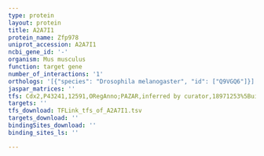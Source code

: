 ```yaml
---
type: protein
layout: protein
title: A2A7I1
protein_name: Zfp978
uniprot_accession: A2A7I1
ncbi_gene_id: '-'
organism: Mus musculus
function: target gene
number_of_interactions: '1'
orthologs: '[{"species": "Drosophila melanogaster", "id": ["Q9VGQ6"]}]'
jaspar_matrices: ''
tfs: Cdx2,P43241,12591,ORegAnno;PAZAR,inferred by curator,18971253%5Buid%5D+OR+26578589%5Buid%5D,No
targets: ''
tfs_download: TFLink_tfs_of_A2A7I1.tsv
targets_download: ''
bindingSites_download: ''
binding_sites_ls: ''

---
```

